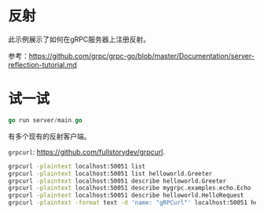 # 反射

此示例展示了如何在gRPC服务器上注册反射。

参考：https://github.com/grpc/grpc-go/blob/master/Documentation/server-reflection-tutorial.md

# 试一试

```go
go run server/main.go
```

有多个现有的反射客户端。

`grpcurl`: https://github.com/fullstorydev/grpcurl.

```zsh
grpcurl -plaintext localhost:50051 list
grpcurl -plaintext localhost:50051 list helloworld.Greeter
grpcurl -plaintext localhost:50051 describe helloworld.Greeter
grpcurl -plaintext localhost:50051 describe mygrpc.examples.echo.Echo
grpcurl -plaintext localhost:50051 describe helloworld.HelloRequest
grpcurl -plaintext -format text -d 'name: "gRPCurl"' localhost:50051 helloworld.Greeter.SayHello
```